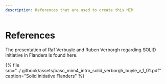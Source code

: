 ```yaml
---
description: References that are used to create this MIM
---
```


# References

The presentation of Raf Verbuyle and Ruben Verborgh regarding SOLID initiative in Flanders is found here.

{% file src="../.gitbook/assets/oasc\_mim4\_intro\_solid\_verborgh\_buyle\_v\_1\_01.pdf" caption="Solid initiative Flanders" %}

